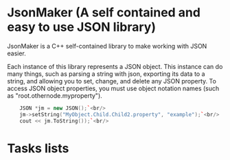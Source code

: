 # JsonMaker (A self contained and easy to use JSON library)

JsonMaker is a C++ self-contained library to make working with JSON easier.

Each instance of this library represents a JSON object. This instance can do many things, such as parsing a string with json, exporting its data to a string, and allowing you to set, change, and delete any JSON property.
To access JSON object properties, you must use object notation names (such as "root.othernode.myproperty").

```c++
    JSON *jm = new JSON();`<br/>
    jm->setString("MyObject.Child.Child2.property", "example");`<br/>
    cout << jm.ToString());`<br/>
```


# Tasks lists

    



